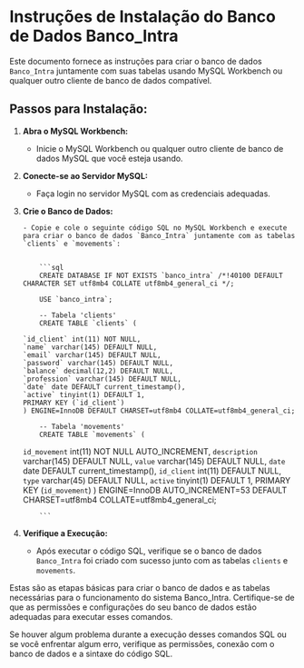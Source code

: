 # Instruções de Instalação do Banco de Dados Banco_Intra

Este documento fornece as instruções para criar o banco de dados `Banco_Intra` juntamente com suas tabelas usando MySQL Workbench ou qualquer outro cliente de banco de dados compatível.

## Passos para Instalação:

1.  **Abra o MySQL Workbench:**

    - Inicie o MySQL Workbench ou qualquer outro cliente de banco de dados MySQL que você esteja usando.

2.  **Conecte-se ao Servidor MySQL:**

    - Faça login no servidor MySQL com as credenciais adequadas.

3.  **Crie o Banco de Dados:**

        - Copie e cole o seguinte código SQL no MySQL Workbench e execute para criar o banco de dados `Banco_Intra` juntamente com as tabelas `clients` e `movements`:


            ```sql
            CREATE DATABASE IF NOT EXISTS `banco_intra` /*!40100 DEFAULT CHARACTER SET utf8mb4 COLLATE utf8mb4_general_ci */;

            USE `banco_intra`;

            -- Tabela 'clients'
            CREATE TABLE `clients` (

        `id_client` int(11) NOT NULL,
        `name` varchar(145) DEFAULT NULL,
        `email` varchar(145) DEFAULT NULL,
        `password` varchar(145) DEFAULT NULL,
        `balance` decimal(12,2) DEFAULT NULL,
        `profession` varchar(145) DEFAULT NULL,
        `date` date DEFAULT current_timestamp(),
        `active` tinyint(1) DEFAULT 1,
        PRIMARY KEY (`id_client`)
        ) ENGINE=InnoDB DEFAULT CHARSET=utf8mb4 COLLATE=utf8mb4_general_ci;

            -- Tabela 'movements'
            CREATE TABLE `movements` (

    `id_movement` int(11) NOT NULL AUTO_INCREMENT,
    `description` varchar(145) DEFAULT NULL,
    `value` varchar(145) DEFAULT NULL,
    `date` date DEFAULT current_timestamp(),
    `id_client` int(11) DEFAULT NULL,
    `type` varchar(45) DEFAULT NULL,
    `active` tinyint(1) DEFAULT 1,
    PRIMARY KEY (`id_movement`)
    ) ENGINE=InnoDB AUTO_INCREMENT=53 DEFAULT CHARSET=utf8mb4 COLLATE=utf8mb4_general_ci;

            ```

4.  **Verifique a Execução:**
    - Após executar o código SQL, verifique se o banco de dados `Banco_Intra` foi criado com sucesso junto com as tabelas `clients` e `movements`.

Estas são as etapas básicas para criar o banco de dados e as tabelas necessárias para o funcionamento do sistema Banco_Intra. Certifique-se de que as permissões e configurações do seu banco de dados estão adequadas para executar esses comandos.

Se houver algum problema durante a execução desses comandos SQL ou se você enfrentar algum erro, verifique as permissões, conexão com o banco de dados e a sintaxe do código SQL.
